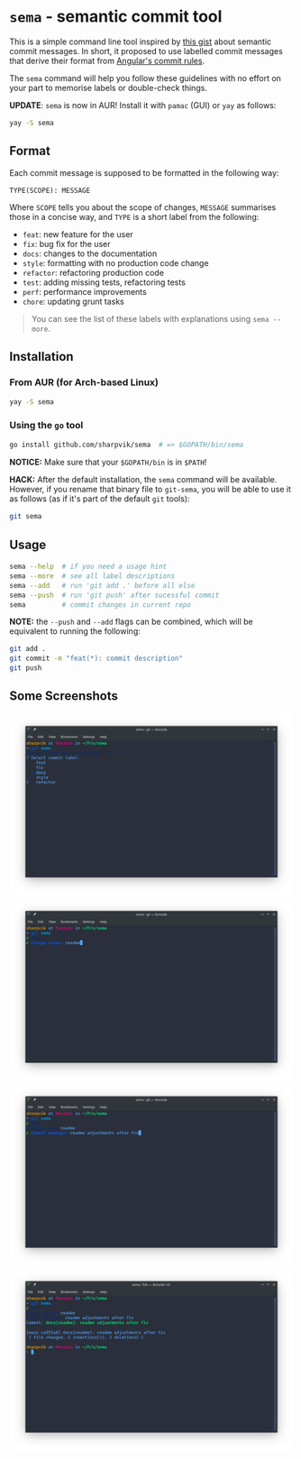 # `sema` - semantic commit tool

This is a simple command line tool inspired by [this gist][gist] about semantic
commit messages. In short, it proposed to use labelled commit messages that
derive their format from [Angular's commit rules][angular].

[gist]: https://gist.github.com/joshbuchea/6f47e86d2510bce28f8e7f42ae84c716
[angular]: https://github.com/angular/angular.js/blob/master/DEVELOPERS.md#commits

The `sema` command will help you follow these guidelines with no effort on your
part to memorise labels or double-check things.

**UPDATE**: `sema` is now in AUR! Install it with `pamac` (GUI) or `yay` as
follows:

```bash
yay -S sema
```

## Format

Each commit message is supposed to be formatted in the following way:

```
TYPE(SCOPE): MESSAGE
```

Where `SCOPE` tells you about the scope of changes, `MESSAGE` summarises those
in a concise way, and `TYPE` is a short label from the following:

- `feat`: new feature for the user
- `fix`: bug fix for the user
- `docs`: changes to the documentation
- `style`: formatting with no production code change
- `refactor`: refactoring production code
- `test`: adding missing tests, refactoring tests
- `perf`: performance improvements
- `chore`: updating grunt tasks

> You can see the list of these labels with explanations using `sema --more`.

## Installation

### From AUR (for Arch-based Linux)

```bash
yay -S sema
```

### Using the `go` tool

```bash
go install github.com/sharpvik/sema  # => $GOPATH/bin/sema
```

**NOTICE:** Make sure that your `$GOPATH/bin` is in `$PATH`!

**HACK:** After the default installation, the `sema` command will be available.
However, if you rename that binary file to `git-sema`, you will be able to use
it as follows (as if it's part of the default `git` tools):

```bash
git sema
```

## Usage

```bash
sema --help  # if you need a usage hint
sema --more  # see all label descriptions
sema --add   # run 'git add .' before all else
sema --push  # run 'git push' after sucessful commit
sema         # commit changes in current repo
```

**NOTE:** the `--push` and `--add` flags can be combined, which will be
equivalent to running the following:

```bash
git add .
git commit -m "feat(*): commit description"
git push
```

## Some Screenshots

![label](img/label.png)
![scope](img/scope.png)
![message](img/message.png)
![result](img/result.png)
